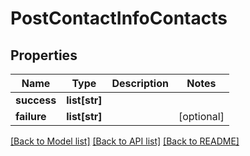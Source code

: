 # PostContactInfoContacts

## Properties
Name | Type | Description | Notes
------------ | ------------- | ------------- | -------------
**success** | **list[str]** |  | 
**failure** | **list[str]** |  | [optional] 

[[Back to Model list]](../README.md#documentation-for-models) [[Back to API list]](../README.md#documentation-for-api-endpoints) [[Back to README]](../README.md)


